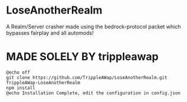 # LoseAnotherRealm
A Realm/Server crasher made using the bedrock-protocol packet which bypasses fairplay and all automods!


# MADE SOLELY BY trippleawap

```batch
@echo off
git clone https://github.com/TrippleAWap/LoseAnotherRealm.git TrippleAWap-LoseAnotherRealm
npm install
@echo Installation Complete, edit the configuration in config.json
```
